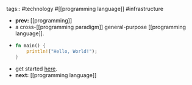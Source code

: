 tags:: #technology #[[programming language]] #infrastructure

- **prev:** [[programming]]
- a cross-[[programming paradigm]] general-purpose [[programming language]].
- ```rust
  fn main() {
      println!("Hello, World!");
  }
  ```
- get started [here](https://www.rust-lang.org/learn/get-started).
- **next:** [[programming language]]